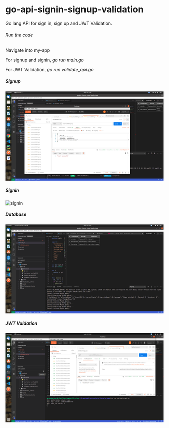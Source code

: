 # go-api-signin-signup-validation
Go lang API for sign in, sign up and JWT Validation.

###### Run the code
Navigate into my-app

For signup and signin, 
_go run main.go_

For JWT Validation, 
_go run validate_api.go_

##### Signup 
![signup](/images/signup.png)

##### Signin 
![signin](/images/signin.png)

##### Database 
![database](/images/database.png)

##### JWT Valdation 
![validation](/images/validation.png)

